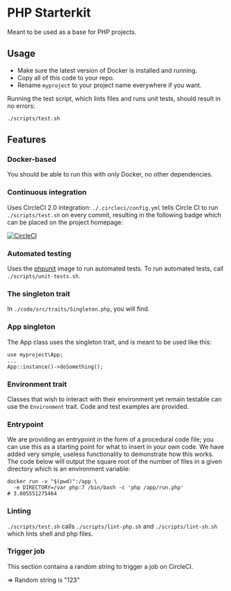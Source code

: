 PHP Starterkit
=====

Meant to be used as a base for PHP projects.

Usage
-----

* Make sure the latest version of Docker is installed and running.
* Copy all of this code to your repo.
* Rename `myproject` to your project name everywhere if you want.

Running the test script, which lints files and runs unit tests, should result in no errors:

    ./scripts/test.sh

Features
-----

### Docker-based

You should be able to run this with only Docker, no other dependencies.

### Continuous integration

Uses CircleCI 2.0 integration: `./.circleci/config.yml` tells Circle CI to run `./scripts/test.sh` on every commit, resulting in the following badge which can be placed on the project homepage:

[![CircleCI](https://circleci.com/gh/dcycle/starterkit-php.svg?style=svg)](https://circleci.com/gh/dcycle/starterkit-php)

### Automated testing

Uses the [phpunit](https://hub.docker.com/r/phpunit/phpunit) image to run automated tests. To run automated tests, call `./scripts/unit-tests.sh`.  

### The singleton trait

In `./code/src/traits/Singleton.php`, you will find.

### App singleton

The App class uses the singleton trait, and is meant to be used like this:

    use myproject\App;
    ...
    App::instance()->doSomething();

### Environment trait

Classes that wish to interact with their environment yet remain testable can use the `Environment` trait. Code and test examples are provided.

### Entrypoint

We are providing an entrypoint in the form of a procedural code file; you can use this as a starting point for what to insert in your own code. We have added very simple, useless functionality to demonstrate how this works. The code below will output the square root of the number of files in a given directory which is an environment variable:

    docker run -v "$(pwd)":/app \
      -e DIRECTORY=/var php:7 /bin/bash -c 'php /app/run.php'
    # 3.605551275464

### Linting

`./scripts/test.sh` calls `./scripts/lint-php.sh` and `./scripts/lint-sh.sh` which lints shell and php files.

### Trigger job

This section contains a random string to trigger a job on CircleCI.

=> Random string is "123"
